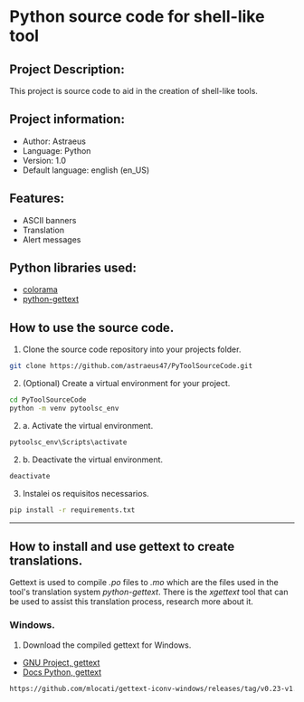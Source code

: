 # Python source code for shell-like tool

## Project Description:

This project is source code to aid in the creation of shell-like tools.

## Project information:
- Author: Astraeus
- Language: Python
- Version: 1.0
- Default language: english (en_US)

## Features:
- ASCII banners
- Translation
- Alert messages

## Python libraries used:
- [colorama](https://pypi.org/project/colorama/)
- [python-gettext](https://pypi.org/project/python-gettext/)

## How to use the source code.

1. Clone the source code repository into your projects folder.

```sh
git clone https://github.com/astraeus47/PyToolSourceCode.git
```

2. (Optional) Create a virtual environment for your project.

```sh
cd PyToolSourceCode
python -m venv pytoolsc_env
```

2. a. Activate the virtual environment.

```sh
pytoolsc_env\Scripts\activate
```

2. b. Deactivate the virtual environment.

```sh
deactivate
```

3. Instalei os requisitos necessarios.

```sh
pip install -r requirements.txt
```

---

## How to install and use gettext to create translations.

Gettext is used to compile *.po* files to *.mo* which are the files used in the tool's translation system *python-gettext*. There is the *xgettext* tool that can be used to assist this translation process, research more about it.

### Windows.

1. Download the compiled gettext for Windows.

- [GNU Project, gettext](https://www.gnu.org/software/gettext/)
- [Docs Python, gettext](https://docs.python.org/3/library/gettext.html)

```sh
https://github.com/mlocati/gettext-iconv-windows/releases/tag/v0.23-v1.17
```

